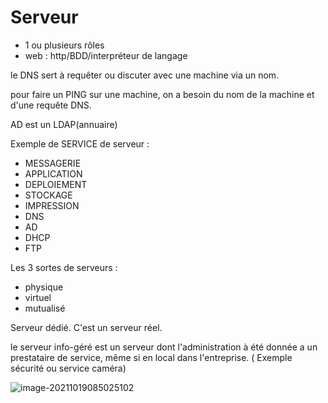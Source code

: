 # **Serveur** 

- 1  ou plusieurs rôles
- web : http/BDD/interpréteur de langage

le DNS sert à requêter ou discuter avec une machine via un nom.

pour faire un PING sur une machine, on a besoin du nom de la machine et d'une requête DNS. 

AD est un LDAP(annuaire)

Exemple de SERVICE de serveur :

- MESSAGERIE
- APPLICATION
- DEPLOIEMENT
- STOCKAGE
- IMPRESSION
- DNS
- AD
- DHCP
- FTP

Les 3 sortes de serveurs : 

- physique
- virtuel
- mutualisé

Serveur dédié. C'est un serveur réel.

le serveur info-géré est un serveur dont l'administration à été donnée a un prestataire de service, même si en local dans l'entreprise. ( Exemple sécurité ou service caméra)

![image-20211019085025102](C:\Users\fevre\AppData\Roaming\Typora\typora-user-images\image-20211019085025102.png)